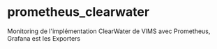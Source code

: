 # prometheus_clearwater
Monitoring de l'implémentation ClearWater de VIMS avec Prometheus, Grafana est les Exporters

